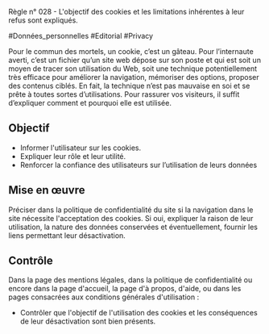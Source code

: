 
Règle n° 028  - L'objectif des cookies et les limitations inhérentes à leur refus sont expliqués.

#Données_personnelles #Editorial #Privacy

Pour le commun des mortels, un cookie, c’est un gâteau. Pour l’internaute averti, c’est un fichier qu’un site web dépose sur son poste et qui est soit un moyen de tracer son utilisation du Web, soit une technique potentiellement très efficace pour améliorer la navigation, mémoriser des options, proposer des contenus ciblés. En fait, la technique n’est pas mauvaise en soi et se prête à toutes sortes d’utilisations. Pour rassurer vos visiteurs, il suffit d’expliquer comment et pourquoi elle est utilisée.

Objectif
--------

*   Informer l'utilisateur sur les cookies.
*   Expliquer leur rôle et leur utilité.
*   Renforcer la confiance des utilisateurs sur l’utilisation de leurs données

Mise en œuvre
-------------

Préciser dans la politique de confidentialité du site si la navigation dans le site nécessite l'acceptation des cookies. Si oui, expliquer la raison de leur utilisation, la nature des données conservées et éventuellement, fournir les liens permettant leur désactivation.

Contrôle
--------

Dans la page des mentions légales, dans la politique de confidentialité ou encore dans la page d'accueil, la page d'à propos, d'aide, ou dans les pages consacrées aux conditions générales d'utilisation :

*   Contrôler que l'objectif de l'utilisation des cookies et les conséquences de leur désactivation sont bien présents.
